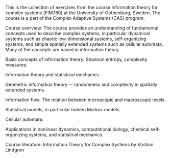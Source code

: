 This is the collection of exercises from the course Information theory for complex systems (FIM780) at the University of Gothenburg, Sweden. The course is a part of the Complex Adaptive Systems (CAS) program.

Course overview: The course provides an understanding of fundamental concepts used to describe complex systems, in particular dynamical systems such as chaotic low-dimensional systems, self-organizing systems, and simple spatially extended systems such as cellular automata. Many of the concepts are based in information theory.

Basic concepts of information theory: Shannon entropy, complexity measures.

Information theory and statistical mechanics.

Geometric information theory -- randomness and complexity in spatially extended systems.

Information flow. The relation between microscopic and macroscopic levels.

Statistical models, in particular hidden Markov models.

Cellular automata.

Applications in nonlinear dynamics, computational biology, chemical self-organizing systems, and statistical mechanics.

Course literature: Information Theory for Complex Systems by Kristian Lindgren
